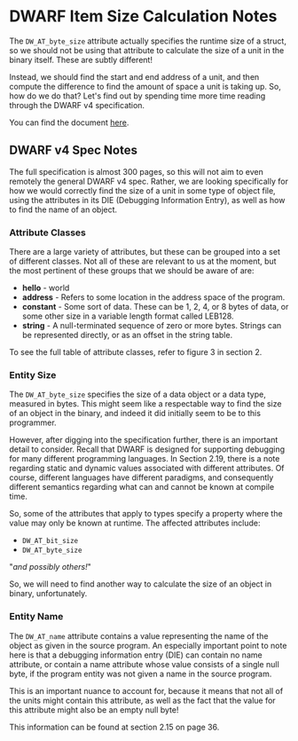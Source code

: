 # DWARF Item Size Calculation Notes

The `DW_AT_byte_size` attribute actually specifies the runtime size of a
struct, so we should not be using that attribute to calculate the size of
a unit in the binary itself. These are subtly different!

Instead, we should find the start and end address of a unit, and then compute
the difference to find the amount of space a unit is taking up. So, how do
we do that? Let's find out by spending time more time reading through the
DWARF v4 specification.

You can find the document [here](http://www.dwarfstd.org/doc/DWARF4.pdf).

## DWARF v4 Spec Notes

The full specification is almost 300 pages, so this will not aim to even
remotely the general DWARF v4 spec. Rather, we are looking specifically for
how we would correctly find the size of a unit in some type of object file,
using the attributes in its DIE (Debugging Information Entry), as well as
how to find the name of an object.

### Attribute Classes

There are a large variety of attributes, but these can be grouped into a set
of different classes. Not all of these are relevant to us at the moment, but
the most pertinent of these groups that we should be aware of are:

*  __hello__ - world
*  __address__ - Refers to some location in the address space of the program.
*  __constant__ - Some sort of data. These can be 1, 2, 4, or 8 bytes of data,
                  or some other size in a variable length format called LEB128.
*  __string__ - A null-terminated sequence of zero or more bytes. Strings can
                be represented directly, or as an offset in the string table.

To see the full table of attribute classes, refer to figure 3 in section 2.

### Entity Size

The `DW_AT_byte_size` specifies the size of a data object or a data type,
measured in bytes. This might seem like a respectable way to find the size of
an object in the binary, and indeed it did initially seem to be to this
programmer.

However, after digging into the specification further, there is an important
detail to consider. Recall that DWARF is designed for supporting debugging
for many different programming languages. In Section 2.19, there is a note
regarding static and dynamic values associated with different attributes.
Of course, different languages have different paradigms, and consequently
different semantics regarding what can and cannot be known at compile time.

So, some of the attributes that apply to types specify a property where the
value may only be known at runtime. The affected attributes include:

*  `DW_AT_bit_size`
*  `DW_AT_byte_size`

"_and possibly others!_"

So, we will need to find another way to calculate the size of an object in
binary, unfortunately.

### Entity Name

The `DW_AT_name` attribute contains a value representing the name of the
object as given in the source program. An especially important point to note
here is that a debugging information entry (DIE) can contain no name attribute,
or contain a name attribute whose value consists of a single null byte, if
the program entity was not given a name in the source program.

This is an important nuance to account for, because it means that not all of
the units might contain this attribute, as well as the fact that the value for
this attribute might also be an empty null byte!

This information can be found at section 2.15 on page 36.

